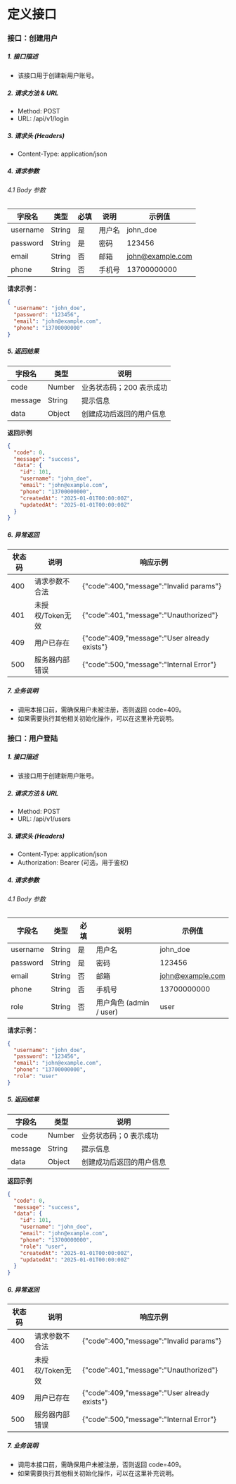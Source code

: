 # 定义接口

### 接口：创建用户

##### 1. 接口描述
- 该接口用于创建新用户账号。

##### 2. 请求方法 & URL
- Method: POST
- URL: /api/v1/login

##### 3. 请求头 (Headers)
- Content-Type: application/json

##### 4. 请求参数
###### 4.1 Body 参数
| 字段名    | 类型   | 必填 | 说明                    | 示例值              |
|-----------|-------|------|-------------------------|--------------------|
| username  | String| 是   | 用户名                  | john_doe           |
| password  | String| 是   | 密码                    | 123456             |
| email     | String| 否   | 邮箱                    | john@example.com   |
| phone     | String| 否   | 手机号                  | 13700000000        |

**请求示例：**
```json
{
  "username": "john_doe",
  "password": "123456",
  "email": "john@example.com",
  "phone": "13700000000"
}
```
##### 5. 返回结果
| 字段名     | 类型     | 说明             |
|---------|--------|----------------|
| code    | Number | 业务状态码；200 表示成功 |
| message | String | 提示信息           |
| data    | Object | 创建成功后返回的用户信息   |
**返回示例**
```json
{
  "code": 0,
  "message": "success",
  "data": {
    "id": 101,
    "username": "john_doe",
    "email": "john@example.com",
    "phone": "13700000000",
    "createdAt": "2025-01-01T00:00:00Z",
    "updatedAt": "2025-01-01T00:00:00Z"
  }
}
```
##### 6. 异常返回
| 状态码 | 说明          | 响应示例                                         |
|-----|-------------|----------------------------------------------|
| 400 | 请求参数不合法     | {"code":400,"message":"Invalid params"}      |
| 401 | 未授权/Token无效 | {"code":401,"message":"Unauthorized"}        |
| 409 | 用户已存在       | {"code":409,"message":"User already exists"} |
| 500 | 服务器内部错误     | {"code":500,"message":"Internal Error"}      |
##### 7. 业务说明
- 调用本接口前，需确保用户未被注册，否则返回 code=409。
- 如果需要执行其他相关初始化操作，可以在这里补充说明。

### 接口：用户登陆

##### 1. 接口描述
- 该接口用于创建新用户账号。

##### 2. 请求方法 & URL
- Method: POST
- URL: /api/v1/users

##### 3. 请求头 (Headers)
- Content-Type: application/json
- Authorization: Bearer <token>  (可选，用于鉴权)

##### 4. 请求参数
###### 4.1 Body 参数
| 字段名    | 类型   | 必填 | 说明                    | 示例值              |
|-----------|-------|------|-------------------------|--------------------|
| username  | String| 是   | 用户名                  | john_doe           |
| password  | String| 是   | 密码                    | 123456             |
| email     | String| 否   | 邮箱                    | john@example.com   |
| phone     | String| 否   | 手机号                  | 13700000000        |
| role      | String| 否   | 用户角色 (admin / user) | user               |

**请求示例：**
```json
{
  "username": "john_doe",
  "password": "123456",
  "email": "john@example.com",
  "phone": "13700000000",
  "role": "user"
}
```
##### 5. 返回结果
| 字段名     | 类型     | 说明           |
|---------|--------|--------------|
| code    | Number | 业务状态码；0 表示成功 |
| message | String | 提示信息         |
| data    | Object | 创建成功后返回的用户信息 |
**返回示例**
```json
{
  "code": 0,
  "message": "success",
  "data": {
    "id": 101,
    "username": "john_doe",
    "email": "john@example.com",
    "phone": "13700000000",
    "role": "user",
    "createdAt": "2025-01-01T00:00:00Z",
    "updatedAt": "2025-01-01T00:00:00Z"
  }
}
```
##### 6. 异常返回
| 状态码 | 说明          | 响应示例                                         |
|-----|-------------|----------------------------------------------|
| 400 | 请求参数不合法     | {"code":400,"message":"Invalid params"}      |
| 401 | 未授权/Token无效 | {"code":401,"message":"Unauthorized"}        |
| 409 | 用户已存在       | {"code":409,"message":"User already exists"} |
| 500 | 服务器内部错误     | {"code":500,"message":"Internal Error"}      |
##### 7. 业务说明
- 调用本接口前，需确保用户未被注册，否则返回 code=409。
- 如果需要执行其他相关初始化操作，可以在这里补充说明。
